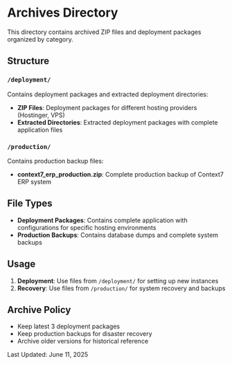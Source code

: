# Archives Directory

This directory contains archived ZIP files and deployment packages organized by category.

## Structure

### `/deployment/`
Contains deployment packages and extracted deployment directories:
- **ZIP Files**: Deployment packages for different hosting providers (Hostinger, VPS)
- **Extracted Directories**: Extracted deployment packages with complete application files

### `/production/`
Contains production backup files:
- **context7_erp_production.zip**: Complete production backup of Context7 ERP system

## File Types

- **Deployment Packages**: Contains complete application with configurations for specific hosting environments
- **Production Backups**: Contains database dumps and complete system backups

## Usage

1. **Deployment**: Use files from `/deployment/` for setting up new instances
2. **Recovery**: Use files from `/production/` for system recovery and backups

## Archive Policy

- Keep latest 3 deployment packages
- Keep production backups for disaster recovery
- Archive older versions for historical reference

Last Updated: June 11, 2025 